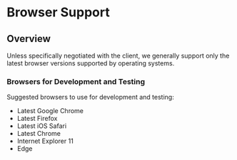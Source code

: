 # Browser Support

## Overview

Unless specifically negotiated with the client, we generally support only the latest browser versions supported by operating systems.

### Browsers for Development and Testing

Suggested browsers to use for development and testing:

- Latest Google Chrome
- Latest Firefox
- Latest iOS Safari
- Latest Chrome
- Internet Explorer 11
- Edge
